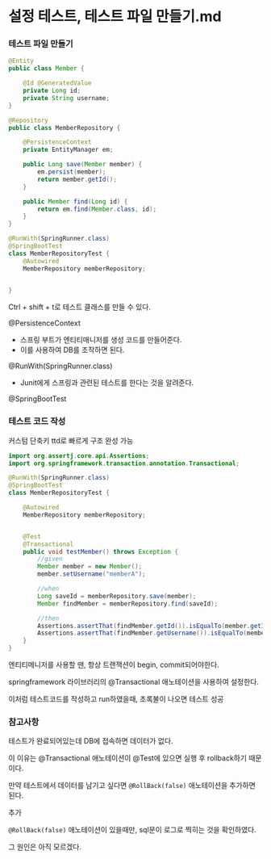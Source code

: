 # 설정 테스트, 테스트 파일 만들기.md

### 테스트 파일 만들기

```java
@Entity
public class Member {

    @Id @GeneratedValue
    private Long id;
    private String username;
}

@Repository
public class MemberRepository {

    @PersistenceContext
    private EntityManager em;

    public Long save(Member member) {
        em.persist(member);
        return member.getId();
    }

    public Member find(Long id) {
        return em.find(Member.class, id);
    }
}

@RunWith(SpringRunner.class)
@SpringBootTest
class MemberRepositoryTest {
    @Autowired
    MemberRepository memberRepository;

    
}
```

Ctrl + shift + t로 테스트 클래스를 만들 수 있다.



@PersistenceContext

- 스프링 부트가 엔티티매니저를 생성 코드를 만들어준다.
- 이를 사용하여 DB를 조작하면 된다.



@RunWith(SpringRunner.class)

- Junit에게 스프링과 관련된 테스트를 한다는 것을 알려준다.

@SpringBootTest



### 테스트 코드 작성

커스텀 단축키 ttd로 빠르게 구조 완성 가능

```java
import org.assertj.core.api.Assertions;
import org.springframework.transaction.annotation.Transactional;

@RunWith(SpringRunner.class)
@SpringBootTest
class MemberRepositoryTest {

    @Autowired
    MemberRepository memberRepository;


    @Test
    @Transactional
    public void testMember() throws Exception {
        //given
        Member member = new Member();
        member.setUsername("memberA");

        //when
        Long saveId = memberRepository.save(member);
        Member findMember = memberRepository.find(saveId);

        //then
        Assertions.assertThat(findMember.getId()).isEqualTo(member.getId());
        Assertions.assertThat(findMember.getUsername()).isEqualTo(member.getUsername());
    }
}
```

엔티티메니저를 사용할 땐, 항상 트랜잭션이 begin, commit되어야한다.

springframework 라이브러리의 @Transactional 애노테이션을 사용하여 설정한다.

이처럼 테스트코드를 작성하고 run하였을때, 초록불이 나오면 테스트 성공





### 참고사항

테스트가 완료되어있는데 DB에 접속하면 데이터가 없다.

이 이유는 @Transactional 애노테이션이 @Test에 있으면 실행 후 rollback하기 때문이다.

만약 테스트에서 데이터를 남기고 싶다면 `@RollBack(false)` 애노테이션을 추가하면 된다.



추가

`@RollBack(false)` 애노테이션이 있을때만, sql문이 로그로 찍히는 것을 확인하였다.

그 원인은 아직 모르겠다.
